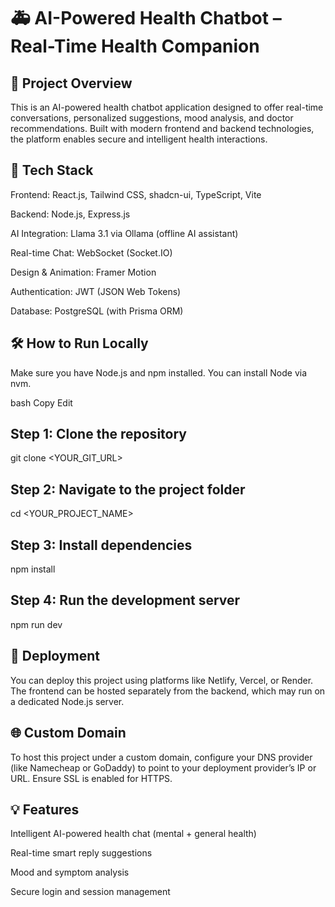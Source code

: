 # 🚑 AI-Powered Health Chatbot – Real-Time Health Companion


## 📌 Project Overview
This is an AI-powered health chatbot application designed to offer real-time conversations, personalized suggestions, mood analysis, and doctor recommendations. Built with modern frontend and backend technologies, the platform enables secure and intelligent health interactions.

## 🧰 Tech Stack
Frontend: React.js, Tailwind CSS, shadcn-ui, TypeScript, Vite

Backend: Node.js, Express.js

AI Integration: Llama 3.1 via Ollama (offline AI assistant)

Real-time Chat: WebSocket (Socket.IO)

Design & Animation: Framer Motion

Authentication: JWT (JSON Web Tokens)

Database: PostgreSQL (with Prisma ORM)

## 🛠️ How to Run Locally
Make sure you have Node.js and npm installed. You can install Node via nvm.

bash
Copy
Edit
## Step 1: Clone the repository
git clone <YOUR_GIT_URL>

## Step 2: Navigate to the project folder
cd <YOUR_PROJECT_NAME>

## Step 3: Install dependencies
npm install

## Step 4: Run the development server
npm run dev

## 🚀 Deployment
You can deploy this project using platforms like Netlify, Vercel, or Render. The frontend can be hosted separately from the backend, which may run on a dedicated Node.js server.

## 🌐 Custom Domain
To host this project under a custom domain, configure your DNS provider (like Namecheap or GoDaddy) to point to your deployment provider’s IP or URL. Ensure SSL is enabled for HTTPS.

## 💡 Features
Intelligent AI-powered health chat (mental + general health)

Real-time smart reply suggestions

Mood and symptom analysis

Secure login and session management





